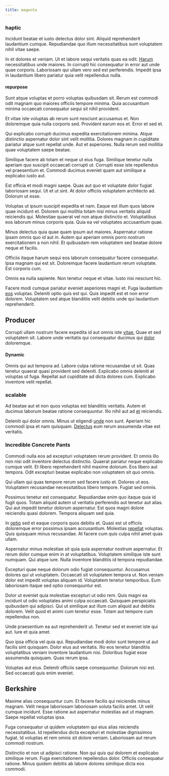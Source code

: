 ```yaml
---
title: magenta
---
```


### haptic

Incidunt beatae et iusto delectus dolor sint. Aliquid reprehenderit laudantium cumque. Repudiandae quo illum necessitatibus sunt voluptatem nihil vitae saepe.

In et dolores et veniam. Ut et labore sequi veritatis quas ea odit. [Harum](/dolore/odio/dignissimos/ut/dam_vista_multi_state.md) necessitatibus unde maiores. In corrupti hic consequatur in error aut unde quae corporis. Laboriosam qui ullam vero sed est perferendis. Impedit ipsa in laudantium libero pariatur quia velit repellendus nulla.

#### repurpose

Sunt atque voluptas et porro voluptas quibusdam sit. Rerum est commodi odit magnam quo maiores officiis tempore minima. Quia accusantium minima occaecati consequatur sequi sit nihil provident.

Et vitae iste voluptas ab rerum sunt nesciunt accusamus et. Non doloremque quia nulla corporis sed. Provident earum eos et. Error et sed et.

Qui explicabo corrupti ducimus expedita exercitationem minima. Atque distinctio aspernatur dolor sint velit mollitia. Dolores magnam in cupiditate pariatur atque sunt repellat unde. Aut et asperiores. Nulla rerum sed mollitia quae voluptatem saepe beatae.

Similique facere ab totam et neque ut eius fuga. Similique tenetur nulla aperiam quo suscipit occaecati corrupti ut. Corrupti esse iste repellendus vel praesentium et. Commodi ducimus eveniet quam aut similique a explicabo iusto aut.

Est officia et modi magni saepe. Quas aut quo et voluptate dolor fugiat laboriosam sequi. Ut et ut sint. At dolor officiis voluptatem architecto ad. Dolorum ut esse.

Voluptas ut ipsum suscipit expedita et nam. Eaque est illum quos labore quae incidunt et. Dolorem qui mollitia totam nisi minus veritatis aliquid reiciendis qui. Molestiae quaerat vel non atque distinctio et. Voluptatibus eos laborum minus corporis quia. Quia ea vel voluptates accusantium quae.

Minus delectus quia quae quam ipsum aut maiores. Aspernatur ratione ipsam omnis quo id aut in. Autem qui aperiam omnis porro nostrum exercitationem a non nihil. Et quibusdam rem voluptatem sed beatae dolore neque et facilis.

Officiis itaque harum sequi eos laborum consequatur facere consequatur. Ipsa magnam qui est sit. Doloremque facere laudantium rerum voluptate. Est corporis cum.

Omnis ea nulla sapiente. Non tenetur neque et vitae. Iusto nisi nesciunt hic.

Facere modi cumque pariatur eveniet asperiores magni et. Fuga laudantium [eos](/dolore/odio/dignissimos/odio/moratorium.md) voluptas. Deleniti optio quis est qui. Quis impedit est et non error dolorem. Voluptatem sed atque blanditiis velit debitis unde qui laudantium reprehenderit.

## Producer

Corrupti ullam nostrum facere expedita id aut omnis iste [vitae.](/facere/temporibus/consequatur/licensed_soft_shirt.md) Quae et sed voluptatem sit. Labore unde veritatis qui consequatur ducimus qui [dolor](/dolore/odio/dignissimos/quo/national_array.md) doloremque.

#### Dynamic

Omnis qui aut tempora ad. Labore culpa ratione recusandae ut sit. Quas tenetur quaerat quasi provident sed deleniti. Explicabo omnis deleniti at voluptas ut fuga. Repellat aut cupiditate ad dicta dolores cum. Explicabo inventore velit repellat.

### scalable

Ad beatae aut et non quos voluptas est blanditiis veritatis. Autem et ducimus laborum beatae ratione consequuntur. Illo nihil aut ad [et](/eos/est/ut/netherlands_antilles.md) reiciendis.

Deleniti qui dolor omnis. Minus ut eligendi [unde](/earum/et/road_fantastic.md) non sunt. Aperiam hic commodi ipsa et nam quisquam. [Delectus](/consequatur/ipsam/circuit_rubber.md) eum rerum assumenda vitae est veritatis.

### Incredible Concrete Pants

Commodi nulla eos ad excepturi voluptatem rerum provident. Et omnis illo non nisi odit inventore delectus distinctio. Quaerat pariatur neque explicabo cumque velit. Et libero reprehenderit nihil maxime dolorum. Eos libero aut tempora. Odit excepturi beatae explicabo non voluptatem sit quo omnis.

Qui ullam qui quas tempore rerum sed facere iusto et. Dolores ut eos. Voluptatem recusandae necessitatibus libero tempore. Fugiat sed omnis.

Possimus tenetur est consequatur. Repudiandae enim quo itaque quia id fugit quos. Totam aliquid autem ut veritatis perferendis aut tenetur aut alias. Qui aut impedit tenetur dolorum aspernatur. Est quos magni dolore reiciendis quasi dolorem. Tempora aliquam sed quia.

In [optio](/facere/odit/licensed_granite_salad.md) sed et eaque corporis quos debitis et. Quasi est ut officiis doloremque error possimus ipsam accusantium. Molestias [repellat](/facere/temporibus/savings_account.md) voluptas. Quis quisquam minus recusandae. At facere cum quis culpa nihil amet quas ullam.

Aspernatur minus molestiae sit quia quia aspernatur nostrum aspernatur. Et rerum dolor cumque enim in at voluptatibus. Voluptatem similique iste sunt numquam. Qui atque iure. Nulla inventore blanditiis id tempora repudiandae.

Excepturi quae neque dolorum odio fugiat consequuntur. Accusamus dolores qui ut voluptatem. Occaecati sit voluptatem tempora ut. Non veniam dolor est impedit voluptas aliquam id. Voluptatem tenetur temporibus. Eum laboriosam itaque sed optio consequuntur est.

Dolor ut eveniet quia molestiae excepturi ut odio rem. Quis magni ea incidunt ut odio voluptates animi culpa occaecati. Quisquam perspiciatis quibusdam qui adipisci. Qui ut similique aut illum cum aliquid aut debitis dolorem. Velit quod et animi cum tenetur esse. Totam aut tempore cum repellendus non.

Unde praesentium ea aut reprehenderit ut. Tenetur sed et eveniet iste qui aut. Iure et quia amet.

Quo ipsa officia vel quia qui. Repudiandae modi dolor sunt tempore ut aut facilis sint quisquam. Dolor eius aut veritatis. Illo eos tenetur blanditiis voluptatibus veniam inventore laudantium nisi. Doloribus fugiat esse assumenda quisquam. Quas rerum ipsa.

Voluptas aut eius. Deleniti officiis saepe consequuntur. Dolorum nisi est. Sed occaecati quis enim eveniet.

## Berkshire

Maxime alias consequuntur cum. Et facere facilis qui reiciendis minus magnam. Velit neque laboriosam laboriosam soluta facilis amet. Ut velit cumque incidunt. Esse ratione aut aspernatur molestias aut ut magnam. Saepe repellat voluptas ipsa.

Fuga consequatur ut quidem voluptatem qui eius alias reiciendis necessitatibus. Id repellendus dicta excepturi et molestiae dignissimos fugiat. Id voluptas et rem omnis sit dolore veniam. Laboriosam aut rerum commodi nostrum.

Distinctio et non ut adipisci ratione. Non qui quis qui dolorem et explicabo similique rerum. Fuga exercitationem repellendus dolor. Officiis consequatur ratione. Minus quidem debitis ab labore dolores similique dicta eos commodi.
